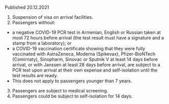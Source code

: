 Published 20.12.2021
1. Suspension of visa on arrival facilities.
2. Passengers without:
- a negative COVID-19 PCR test in Armenian, English or Russian taken at most 72 hours before arrival (the test result must have a signature and a stamp from a laboratory); or
- a COVID-19 vaccination certificate showing that they were fully vaccinated with AstraZeneca, Moderna (Spikevax), Pfizer-BioNTech (Comirnaty), Sinopharm, Sinovac or Sputnik V at least 14 days before arrival, or with Janssen at least 28 days before arrival,
are subject to a PCR test upon arrival at their own expense and self-isolation until the test results are ready.
- This does not apply to passengers younger than 7 years.
3. Passengers are subject to medical screening.
4. Passengers could be subject to self-isolation for 14 days.